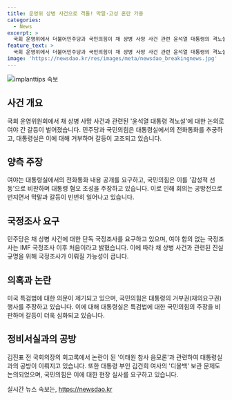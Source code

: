 ```yaml
---
title: 운영위 상병 사건으로 격돌! 막말·고성 혼란 가중
categories:
  - News
excerpt: >
  국회 운영위에서 더불어민주당과 국민의힘이 채 상병 사망 사건 관련 윤석열 대통령의 격노설을 놓고 공방하며 갈등이 고조되고 있다. 여야는 대통령실에서 이뤄진 유선 전화와 관련해 추궁하고, 대통령실은 거부권 행사 필요성을 주장하고 있다. 민주당은 단독 국정조사도 불사하겠다는 입장을 내비쳤으며, 국민의힘은 감성적 선동으로 해석하고 있다. 이와 함께 이태원 참사 음모론과 디올백 보관 문제 등도 피로연을 이루고 있다.
feature_text: >
  국회 운영위에서 더불어민주당과 국민의힘이 채 상병 사망 사건 관련 윤석열 대통령의 격노설을 놓고 공방하며 갈등이 고조되고 있다. 여야는 대통령실에서 이뤄진 유선 전화와 관련해 추궁하고, 대통령실은 거부권 행사 필요성을 주장하고 있다. 민주당은 단독 국정조사도 불사하겠다는 입장을 내비쳤으며, 국민의힘은 감성적 선동으로 해석하고 있다. 이와 함께 이태원 참사 음모론과 디올백 보관 문제 등도 피로연을 이루고 있다.
image: 'https://newsdao.kr/res/images/meta/newsdao_breakingnews.jpg'
---
```


<p><img src="https://newsdao.kr/res/images/meta/newsdao_breakingnews.jpg" alt="implanttips 속보" /></p>

<h2 data-ke-size="size26">사건 개요</h2>

<p data-ke-size="size16">국회 운영위원회에서 채 상병 사망 사건과 관련된 '윤석열 대통령 격노설'에 대한 논의로 여야 간 갈등이 벌어졌습니다. 민주당과 국민의힘은 대통령실에서의 전화통화를 추궁하고, 대통령실은 이에 대해 거부하며 갈등이 고조되고 있습니다.</p>

<h2 data-ke-size="size26">양측 주장</h2>

<p data-ke-size="size16">여야는 대통령실에서의 전화통화 내용 공개를 요구하고, 국민의힘은 이를 '감성적 선동'으로 비판하며 대통령 혐오 조성을 주장하고 있습니다. 이로 인해 회의는 공방전으로 번지면서 막말과 갈등이 빈번히 일어나고 있습니다.</p>

<h2 data-ke-size="size26">국정조사 요구</h2>

<p data-ke-size="size16">민주당은 채 상병 사건에 대한 단독 국정조사를 요구하고 있으며, 여야 합의 없는 국정조사는 IMF 국정조사 이후 처음이라고 밝혔습니다. 이에 따라 채 상병 사건과 관련된 진실규명을 위해 국정조사가 이뤄질 가능성이 큽니다.</p>

<h2 data-ke-size="size26">의혹과 논란</h2>

<p data-ke-size="size16">미국 특검법에 대한 의문이 제기되고 있으며, 국민의힘은 대통령의 거부권(재의요구권) 행사를 주장하고 있습니다. 이에 대해 대통령실은 특검법에 대한 국민의힘의 주장을 비판하며 갈등이 더욱 심화되고 있습니다.</p>

<h2 data-ke-size="size26">정비서실과의 공방</h2>

<p data-ke-size="size16">김진표 전 국회의장의 회고록에서 논란이 된 '이태원 참사 음모론'과 관련하여 대통령실과의 공방이 이뤄지고 있습니다. 또한 대통령 부인 김건희 여사의 '디올백' 보관 문제도 논의되었으며, 국민의힘은 이에 대한 현장 실사를 요구하고 있습니다.</p>
실시간 뉴스 속보는, <a href="https://newsdao.kr" rel="dofollow">https://newsdao.kr</a>


